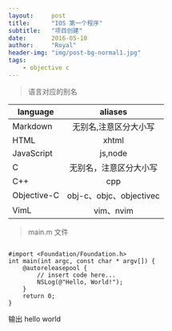 ```yaml
---
layout:     post
title:      "IOS 第一个程序"
subtitle:   "项目创建"
date:       2016-05-10
author:     "Royal"
header-img: "img/post-bg-normal1.jpg"
tags:
    - objective c
---
```


> 语言对应的别名

| language   | aliases              |
| -----------|:--------------------:|
| Markdown   | 无别名,注意区分大小写   |
| HTML       | xhtml                |
| JavaScript | js,node              |  
| C          | 无别名，注意区分大小写  |
| C++        | cpp                  |             
| Objective-C| obj-c、objc、objectivec |
| VimL       | vim、nvim             |


> main.m 文件

```obj-c

#import <Foundation/Foundation.h>
int main(int argc, const char * argv[]) {
    @autoreleasepool {
        // insert code here...
        NSLog(@"Hello, World!");
    }
    return 0;
}

```

输出 hello world




